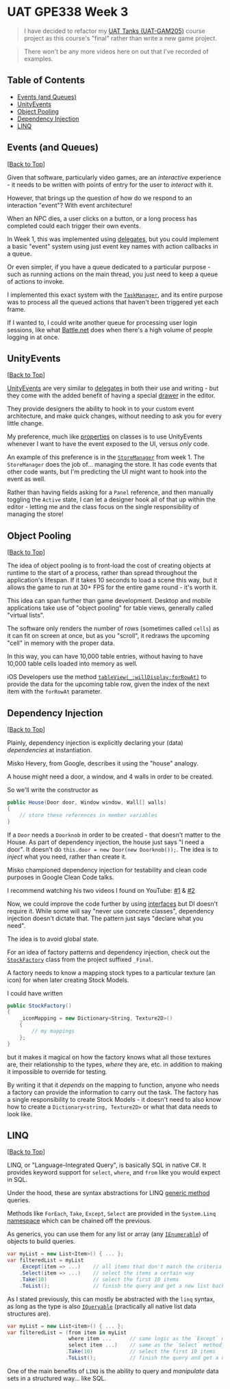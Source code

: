 # UAT GPE338 Week 3

> I have decided to refactor my [UAT Tanks (UAT-GAM205)](https://github.com/Mordil/UAT-GAM205) course project as this
> course's "final" rather than write a new game project.

> There won't be any more videos here on out that I've recorded of examples.

## Table of Contents
<!-- START doctoc generated TOC please keep comment here to allow auto update -->
<!-- DON'T EDIT THIS SECTION, INSTEAD RE-RUN doctoc TO UPDATE -->


- [Events (and Queues)](#events-and-queues)
- [UnityEvents](#unityevents)
- [Object Pooling](#object-pooling)
- [Dependency Injection](#dependency-injection)
- [LINQ](#linq)

<!-- END doctoc generated TOC please keep comment here to allow auto update -->

## Events (and Queues)
[[Back to Top](#table-of-contents)]

Given that software, particularly video games, are an _interactive_ experience - it needs to be written with points of
 entry for the user to _interact_ with it.

However, that brings up the question of how do we respond to an interaction "event"? With event architecture!

When an NPC dies, a user clicks on a button, or a long process has completed could each trigger their own events.

In Week 1, this was implemented using [delegates](./Week1.md#delegates), but you could implement a basic "event" system
 using just event key names with action callbacks in a queue.
 
Or even simpler, if you have a queue dedicated to a particular purpose - such as running actions on the main thread, you
 just need to keep a queue of actions to invoke.
 
I implemented this exact system with the [`TaskManager`](../Harris.Nathan_Week1/Assets/Scripts/TaskManager.cs), and its
 entire purpose was to process all the queued actions that haven't been triggered yet each frame.
 
If I wanted to, I could write another queue for processing user login sessions, like what [Battle.net](http://i.imgur.com/03vEitY.png)
 does when there's a high volume of people logging in at once. 

## UnityEvents
[[Back to Top](#table-of-contents)]

[UnityEvents](https://docs.unity3d.com/ScriptReference/Events.UnityEvent.html) are very similar to [delegates](./Week1.md#delegates)
 in both their use and writing - but they come with the added benefit of having a special [drawer](./Week4.md#property-drawers)
 in the editor.
 
They provide designers the ability to hook in to your custom event architecture, and make quick changes, without needing
 to ask you for every little change.
 
My preference, much like [properties](./Docs/Week2.md#properties) on classes is to use UnityEvents whenever I want to
 have the event exposed to the UI, versus _only_ code.
 
An example of this preference is in the [`StoreManager`](../Harris.Nathan_Week1/Assets/Scripts/UI/Store/StoreManager.cs)
 from week 1. The `StoreManager` does the job of... managing the store. It has code events that other code wants, but
 I'm predicting the UI might want to hook into the event as well.
 
Rather than having fields asking for a `Panel` reference, and then manually toggling the `Active` state, I can let a
 designer hook all of that up within the editor - letting me and the class focus on the single responsibility of 
 managing the store!

## Object Pooling
[[Back to Top](#table-of-contents)]

The idea of object pooling is to front-load the cost of creating objects at runtime to the start of a process, rather than
 spread throughout the application's lifespan. If it takes 10 seconds to load a scene this way, but it allows the game
 to run at 30+ FPS for the entire game round - it's worth it.
 
This idea can span further than game development. Desktop and mobile applications take use of "object pooling" for table
 views, generally called "virtual lists".
  
The software only renders the number of rows (sometimes called `cells`) as it
 can fit on screen at once, but as you "scroll", it redraws the upcoming "cell" in memory with the proper data.
 
In this way, you can have 10,000 table entries, without having to have 10,000 table cells loaded into memory as well.

iOS Developers use the method [`tableView(_:willDisplay:forRowAt)`](https://developer.apple.com/documentation/uikit/uitableviewdelegate/1614883-tableview)
 to provide the data for the upcoming table row, given the index of the next item with the `forRowAt` parameter.

## Dependency Injection
[[Back to Top](#table-of-contents)]

Plainly, dependency injection is explicitly declaring your (data) _dependencies_ at instantiation.

Misko Hevery, from Google, describes it using the "house" analogy.

A house might need a door, a window, and 4 walls in order to be created.

So we'll write the constructor as

```csharp
public House(Door door, Window window, Wall[] walls)
{
    // store these references in member variables
}
```

If a `Door` needs a `Doorknob` in order to be created - that doesn't matter to the House. As part of dependency injection,
 the house just says "I need a door". It doesn't do `this.door = new Door(new Doorknob());`. The idea is to _inject_ what
 you need, rather than create it.

Misko championed dependency injection for testability and clean code purposes in Google Clean Code talks.

I recommend watching his two videos I found on YouTube: [#1](https://www.youtube.com/watch?v=4F72VULWFvc) & [#2](https://www.youtube.com/watch?v=-FRm3VPhseI)

Now, we could improve the code further by using [interfaces](./Week2.md#interfaces) but DI doesn't require it. While
 some will say "never use concrete classes", dependency injection doesn't dictate that.
 The pattern just says "declare what you need".
 
The idea is to avoid global state.

For an idea of factory patterns and dependency injection, check out the [`StockFactory`](../Harris.Nathan_Final/Assets/_core/Scripts/StockExchange/Factories/StockFactory.cs)
 class from the project suffixed `_Final`.
  
A factory needs to know a mapping stock types to a particular texture (an icon) for when later creating Stock Models.

I could have written

```csharp
public StockFactory()
{
    _iconMapping = new Dictionary<String, Texture2D>()
    {
        // my mappings
    };
}
```

but it makes it magical on how the factory knows what all those textures are, their relationship to the types, _where_
 they are, etc. in addition to making it impossible to override for testing.
 
By writing it that it _depends_ on the mapping to function, anyone who needs a factory can provide the information to
 carry out the task. The factory has a single responsibility to create Stock Models - it doesn't need to also know how
 to create a `Dictionary<string, Texture2D>` or what that data needs to look like.

## LINQ
[[Back to Top](#table-of-contents)]

LINQ, or "Language-Integrated Query", is basically SQL in native C#. It provides keyword support for `select`, `where`, 
 and `from` like you would expect in SQL.
 
Under the hood, these are syntax abstractions for LINQ [generic method](./Week1.md#generics-and-templates) queries.

Methods like `ForEach`, `Take`, `Except`, `Select` are provided in the `System.Linq` [namespace](./Week2.md#namespaces) 
 which can be chained off the previous.

As generics, you can use them for any list or array (any [`IEnumerable`](https://msdn.microsoft.com/en-us/library/9eekhta0(v=vs.110).aspx))
 of objects to build queries.

```csharp
var myList = new List<Item>() { ... };
var filteredList = myList
    .Except(item => ...)    // all items that don't match the criteria
    .Select(item => ...)    // select the items a certain way
    .Take(10)               // select the first 10 items
    .ToList();              // finish the query and get a new list back
```

As I stated previously, this can mostly be abstracted with the `linq` syntax, as long as the type is also [`IQueryable`](https://msdn.microsoft.com/en-us/library/system.linq.iqueryable(v=vs.110).aspx)
 (practically all native list data structures are).

```csharp
var myList = new List<item>() { ... };
var filteredList = (from item in myList
                    where item ...      // same logic as the `Except` method above
                    select item ...)    // same as the `Select` method above
                   .Take(10)            // select the first 10 items
                   .ToList();           // finish the query and get a new list back
```

One of the main benefits of `LINQ` is the ability to query and _manipulate_ data sets in a structured way... like SQL.
